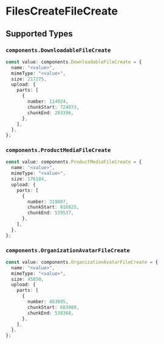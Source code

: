 # FilesCreateFileCreate


## Supported Types

### `components.DownloadableFileCreate`

```typescript
const value: components.DownloadableFileCreate = {
  name: "<value>",
  mimeType: "<value>",
  size: 217275,
  upload: {
    parts: [
      {
        number: 114924,
        chunkStart: 724073,
        chunkEnd: 203396,
      },
    ],
  },
};
```

### `components.ProductMediaFileCreate`

```typescript
const value: components.ProductMediaFileCreate = {
  name: "<value>",
  mimeType: "<value>",
  size: 176104,
  upload: {
    parts: [
      {
        number: 319807,
        chunkStart: 816825,
        chunkEnd: 539537,
      },
    ],
  },
};
```

### `components.OrganizationAvatarFileCreate`

```typescript
const value: components.OrganizationAvatarFileCreate = {
  name: "<value>",
  mimeType: "<value>",
  size: 45850,
  upload: {
    parts: [
      {
        number: 463895,
        chunkStart: 683980,
        chunkEnd: 538368,
      },
    ],
  },
};
```

